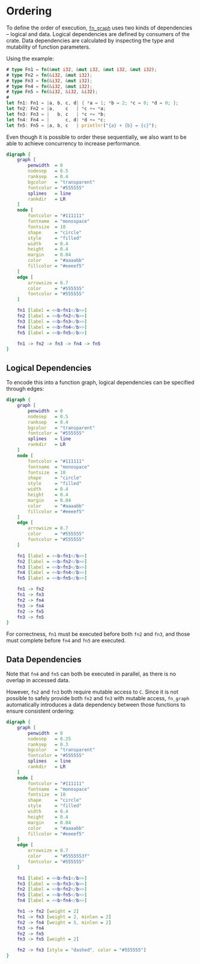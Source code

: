 # Ordering

To define the order of execution, [`fn_graph`][`fn_graph`] uses two kinds of dependencies &ndash; logical and data. Logical dependencies are defined by consumers of the crate. Data dependencies are calculated by inspecting the type and mutability of function parameters.

Using the example:

```rust ,ignore
# type Fn1 = fn(&mut i32, &mut i32, &mut i32, &mut i32);
# type Fn2 = fn(&i32, &mut i32);
# type Fn3 = fn(&i32, &mut i32);
# type Fn4 = fn(&i32, &mut i32);
# type Fn5 = fn(&i32, &i32, &i32);
#
let fn1: Fn1 = |a, b, c, d| { *a = 1; *b = 2; *c = 0; *d = 0; };
let fn2: Fn2 = |a,    c   | *c += *a;
let fn3: Fn3 = |   b, c   | *c += *b;
let fn4: Fn4 = |      c, d| *d += *c;
let fn5: Fn5 = |a, b, c   | println!("{a} + {b} = {c}");
```

Even though it is possible to order these sequentially, we also want to be able to achieve concurrency to increase performance.

```dot process
digraph {
    graph [
        penwidth  = 0
        nodesep   = 0.5
        ranksep   = 0.4
        bgcolor   = "transparent"
        fontcolor = "#555555"
        splines   = line
        rankdir   = LR
    ]
    node [
        fontcolor = "#111111"
        fontname  = "monospace"
        fontsize  = 10
        shape     = "circle"
        style     = "filled"
        width     = 0.4
        height    = 0.4
        margin    = 0.04
        color     = "#aaaabb"
        fillcolor = "#eeeef5"
    ]
    edge [
        arrowsize = 0.7
        color     = "#555555"
        fontcolor = "#555555"
    ]

    fn1 [label = <<b>fn1</b>>]
    fn2 [label = <<b>fn2</b>>]
    fn3 [label = <<b>fn3</b>>]
    fn4 [label = <<b>fn4</b>>]
    fn5 [label = <<b>fn5</b>>]

    fn1 -> fn2 -> fn3 -> fn4 -> fn5
}
```


## Logical Dependencies

To encode this into a function graph, logical dependencies can be specified through edges:

```dot process
digraph {
    graph [
        penwidth  = 0
        nodesep   = 0.5
        ranksep   = 0.4
        bgcolor   = "transparent"
        fontcolor = "#555555"
        splines   = line
        rankdir   = LR
    ]
    node [
        fontcolor = "#111111"
        fontname  = "monospace"
        fontsize  = 10
        shape     = "circle"
        style     = "filled"
        width     = 0.4
        height    = 0.4
        margin    = 0.04
        color     = "#aaaabb"
        fillcolor = "#eeeef5"
    ]
    edge [
        arrowsize = 0.7
        color     = "#555555"
        fontcolor = "#555555"
    ]

    fn1 [label = <<b>fn1</b>>]
    fn2 [label = <<b>fn2</b>>]
    fn3 [label = <<b>fn3</b>>]
    fn4 [label = <<b>fn4</b>>]
    fn5 [label = <<b>fn5</b>>]

    fn1 -> fn2
    fn1 -> fn3
    fn2 -> fn4
    fn3 -> fn4
    fn2 -> fn5
    fn3 -> fn5
}
```

For correctness, `fn1` must be executed before both `fn2` and `fn3`, and those must complete before `fn4` and `fn5` are executed.


## Data Dependencies

Note that `fn4` and `fn5` can both be executed in parallel, as there is no overlap in accessed data.

However, `fn2` and `fn3` both require mutable access to `C`. Since it is not possible to safely provide both `fn2` and `fn3` with mutable access, `fn_graph` automatically introduces a data dependency between those functions to ensure consistent ordering:

```dot process
digraph {
    graph [
        penwidth  = 0
        nodesep   = 0.25
        ranksep   = 0.3
        bgcolor   = "transparent"
        fontcolor = "#555555"
        splines   = line
        rankdir   = LR
    ]
    node [
        fontcolor = "#111111"
        fontname  = "monospace"
        fontsize  = 10
        shape     = "circle"
        style     = "filled"
        width     = 0.4
        height    = 0.4
        margin    = 0.04
        color     = "#aaaabb"
        fillcolor = "#eeeef5"
    ]
    edge [
        arrowsize = 0.7
        color     = "#5555553f"
        fontcolor = "#555555"
    ]

    fn1 [label = <<b>fn1</b>>]
    fn3 [label = <<b>fn3</b>>]
    fn2 [label = <<b>fn2</b>>]
    fn5 [label = <<b>fn5</b>>]
    fn4 [label = <<b>fn4</b>>]

    fn1 -> fn2 [weight = 2]
    fn1 -> fn3 [weight = 2, minlen = 2]
    fn2 -> fn4 [weight = 5, minlen = 2]
    fn3 -> fn4
    fn2 -> fn5
    fn3 -> fn5 [weight = 2]

    fn2 -> fn3 [style = "dashed", color = "#555555"]
}
```


[`fn_graph`]: https://github.com/azriel91/fn_graph
